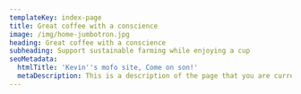 ```yaml
---
templateKey: index-page
title: Great coffee with a conscience
image: /img/home-jumbotron.jpg
heading: Great coffee with a conscience
subheading: Support sustainable farming while enjoying a cup
seoMetadata:
  htmlTitle: 'Kevin''s mofo site, Come on son!'
  metaDescription: This is a description of the page that you are currently on
---
```


